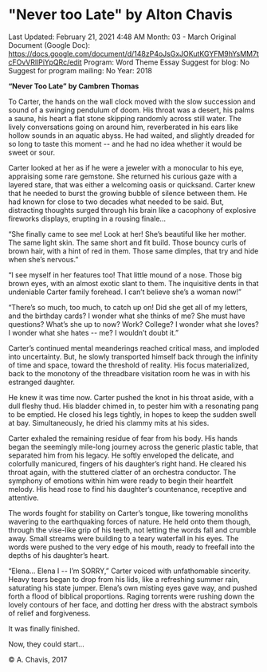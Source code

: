# "Never too Late" by Alton Chavis

Last Updated: February 21, 2021 4:48 AM
Month: 03 - March
Original Document (Google Doc): https://docs.google.com/document/d/148zP4oJsGxJOKutKGYFM9hYsMM7tcFOvVRllPiYpQRc/edit
Program: Word Theme Essay
Suggest for blog: No
Suggest for program mailing: No
Year: 2018

**“Never Too Late” by Cambren Thomas**

To Carter, the hands on the wall clock moved with the slow succession and sound of a swinging pendulum of doom. His throat was a desert, his palms a sauna, his heart a flat stone skipping randomly across still water. The lively conversations going on around him, reverberated in his ears like hollow sounds in an aquatic abyss. He had waited, and slightly dreaded for so long to taste this moment -- and he had no idea whether it would be sweet or sour.

Carter looked at her as if he were a jeweler with a monocular to his eye, appraising some rare gemstone. She returned his curious gaze with a layered stare, that was either a welcoming oasis or quicksand. Carter knew that he needed to burst the growing bubble of silence between them. He had known for close to two decades what needed to be said. But, distracting thoughts surged through his brain like a cacophony of explosive fireworks displays, erupting in a rousing finale…

“She finally came to see me! Look at her! She’s beautiful like her mother. The same light skin. The same short and fit build. Those bouncy curls of brown hair, with a hint of red in them. Those same dimples, that try and hide when she’s nervous.”

“I see myself in her features too! That little mound of a nose. Those big brown eyes, with an almost exotic slant to them. The inquisitive dents in that undeniable Carter family forehead. I can’t believe she’s a woman now!”

“There’s so much, too much, to catch up on! Did she get all of my letters, and the birthday cards? I wonder what she thinks of me? She must have questions? What’s she up to now? Work? College? I wonder what she loves? I wonder what she hates -- me? I wouldn’t doubt it.”

Carter’s continued mental meanderings reached critical mass, and imploded into uncertainty. But, he slowly transported himself back through the infinity of time and space, toward the threshold of reality. His focus materialized, back to the monotony of the threadbare visitation room he was in with his estranged daughter.

He knew it was time now. Carter pushed the knot in his throat aside, with a dull fleshy thud. His bladder chimed in, to pester him with a resonating pang to be emptied. He closed his legs tightly, in hopes to keep the sudden swell at bay. Simultaneously, he dried his clammy mits at his sides.

Carter exhaled the remaining residue of fear from his body. His hands began the seemingly mile-long journey across the generic plastic table, that separated him from his legacy. He softly enveloped the delicate, and colorfully manicured, fingers of his daughter’s right hand. He cleared his throat again, with the stuttered clatter of an orchestra conductor. The symphony of emotions within him were ready to begin their heartfelt melody. His head rose to find his daughter’s countenance, receptive and attentive.

The words fought for stability on Carter’s tongue, like towering monoliths wavering to the earthquaking forces of nature. He held onto them though, through the vise-like grip of his teeth, not letting the words fall and crumble away. Small streams were building to a teary waterfall in his eyes. The words were pushed to the very edge of his mouth, ready to freefall into the depths of his daughter’s heart.

“Elena… Elena I -- I’m SORRY,” Carter voiced with unfathomable sincerity. Heavy tears began to drop from his lids, like a refreshing summer rain, saturating his state jumper. Elena’s own misting eyes gave way, and pushed forth a flood of biblical proportions. Raging torrents were rushing down the lovely contours of her face, and dotting her dress with the abstract symbols of relief and forgiveness.

It was finally finished.

Now, they could start…

© A. Chavis, 2017